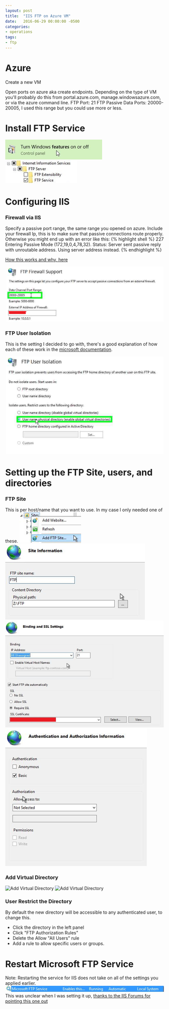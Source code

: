 ```yaml
---
layout: post
title:  "IIS FTP on Azure VM"
date:   2016-06-29 00:00:00 -0500
categories:
- operations
tags:
- ftp
---
```



# Azure
Create a new VM

Open ports on azure aka create endpoints. Depending on the type of VM you'll probably do this from portal.azure.com, manage.windowsazure.com, or via the azure command line. <!--more-->
FTP Port: 21
FTP Passive Data Ports: 20000-20005, I used this range but you could use more or less.

# Install FTP Service
![Turn on or off](./assets/iis-ftp-azure/turnwindowsfeaturesonoff.jpg)
![Add FTP](./assets/iis-ftp-azure/addfeatures.jpg)

# Configuring IIS

### Firewall via IIS
Specify a passive port range, the same range you opened on azure.
Include your firewall Ip, this is to make sure that passive connections route properly. Otherwise you might end up with an error like this:
{% highlight shell %}
227 Entering Passive Mode (172,19,0,4,78,32).
Status:	Server sent passive reply with unroutable address. Using server address instead.
{% endhighlight %}

[How this works and why, here](http://grantcurell.com/2013/12/31/failed-to-retrieve-directory-listing-filezilla-connecting-to-iis-behind-nat/)

![Firewall Settings](./assets/iis-ftp-azure/firewall.png)

### FTP User Isolation
This is the setting I decided to go with, there's a good explanation of how each of these work in the [microsoft documentation](https://www.iis.net/configreference/system.applicationhost/sites/site/ftpserver/userisolation).

![Firewall Settings](./assets/iis-ftp-azure/isolation.png)

# Setting up the FTP Site, users, and directories

### FTP Site
This is per host/name that you want to use. In my case I only needed one of these.
![Add FTP](./assets/iis-ftp-azure/addftpsite.jpg)
![Add FTP - 1](./assets/iis-ftp-azure/addftp-step1.jpg)
![Add FTP - 2](./assets/iis-ftp-azure/addftp-step2.jpg)
![Add FTP - 3](./assets/iis-ftp-azure/addftp-step3.jpg)

### Add Virtual Directory
![Add Virtual Directory](./assets/iis-ftp-azure/vdirectory.jpg)
![Add Virtual Directory](./assets/iis-ftp-azure/vdirectory-2.jpg)

### User Restrict the Directory
By default the new directory will be accessible to any authenticated user, to change this.
- Click the directory in the left panel
- Click "FTP Authorization Rules"
- Delete the Allow "All Users" rule
- Add a rule to allow specific users or groups.

# Restart Microsoft FTP Service
Note: Restarting the service for IIS does not take on all of the settings you applied earlier.
![Add Virtual Directory](./assets/iis-ftp-azure/ftpservice.jpg)
This was unclear when I was setting it up, [thanks to the IIS Forums for pointing this one out](https://forums.iis.net/t/1189918.aspx)
